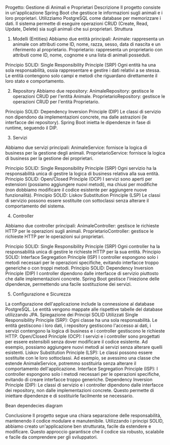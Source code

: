 Progetto: Gestione di Animali e Proprietari
Descrizione 
Il progetto consiste in un'applicazione Spring Boot che gestisce le informazioni sugli animali e i loro proprietari. Utilizziamo PostgreSQL come database per memorizzare i dati. Il sistema permette di eseguire operazioni CRUD (Create, Read, Update, Delete) sia sugli animali che sui proprietari.
Struttura 
1. Modelli (Entities)
Abbiamo due entità principali:
    Animale: rappresenta un animale con attributi come ID, nome, razza, sesso, data di nascita e un riferimento al proprietario.
    Proprietario: rappresenta un proprietario con attributi come ID, nome, cognome e una lista di animali posseduti.

Principio SOLID: Single Responsibility Principle (SRP)
Ogni entità ha una sola responsabilità, ossia rappresentare e gestire i dati relativi a se stessa. Le entità contengono solo campi e metodi che riguardano direttamente il loro stato e comportamento.

2. Repository
Abbiamo due repository:
    AnimaleRepository: gestisce le operazioni CRUD per l'entità Animale.
    ProprietarioRepository: gestisce le operazioni CRUD per l'entità Proprietario.

Principio SOLID: Dependency Inversion Principle (DIP)
Le classi di servizio non dipendono da implementazioni concrete, ma dalle astrazioni (le interfacce dei repository). Spring Boot inietta le dipendenze in fase di runtime, seguendo il DIP.

3. Servizi

Abbiamo due servizi principali:
    AnimaleService: fornisce la logica di business per la gestione degli animali.
    ProprietarioService: fornisce la logica di business per la gestione dei proprietari.

Principio SOLID: Single Responsibility Principle (SRP)
Ogni servizio ha la responsabilità unica di gestire la logica di business relativa alla sua entità.
Principio SOLID: Open/Closed Principle (OCP)
I servizi sono aperti per estensioni (possiamo aggiungere nuovi metodi), ma chiusi per modifiche (non dobbiamo modificare il codice esistente per aggiungere nuove funzionalità).
Principio SOLID: Liskov Substitution Principle (LSP)
Le classi di servizio possono essere sostituite con sottoclassi senza alterare il comportamento del sistema.

4. Controller

Abbiamo due controller principali:
    AnimaleController: gestisce le richieste HTTP per le operazioni sugli animali.
    ProprietarioController: gestisce le richieste HTTP per le operazioni sui proprietari.

Principio SOLID: Single Responsibility Principle (SRP)
Ogni controller ha la responsabilità unica di gestire le richieste HTTP per la sua entità.
Principio SOLID: Interface Segregation Principle (ISP)
I controller espongono solo i metodi necessari per le operazioni specifiche, evitando interfacce troppo generiche o con troppi metodi.
Principio SOLID: Dependency Inversion Principle (DIP)
I controller dipendono dalle interfacce di servizio piuttosto che dalle implementazioni concrete. Spring Boot gestisce l'iniezione delle dipendenze, permettendo una facile sostituzione dei servizi.

5. Configurazione e Sicurezza

La configurazione dell'applicazione include la connessione al database PostgreSQL. Le entità vengono mappate alle rispettive tabelle del database utilizzando JPA.
Spiegazione dei Principi SOLID Utilizzati
    Single Responsibility Principle (SRP): Ogni classe ha una sola responsabilità. Le entità gestiscono i loro dati, i repository gestiscono l'accesso ai dati, i servizi contengono la logica di business e i controller gestiscono le richieste HTTP.
    Open/Closed Principle (OCP): I servizi e i controller sono progettati per essere estensibili senza dover modificare il codice esistente. Ad esempio, possiamo aggiungere nuovi metodi ai servizi senza alterare quelli esistenti.
    Liskov Substitution Principle (LSP): Le classi possono essere sostituite con le loro sottoclassi. Ad esempio, se avessimo una classe che estende AnimaleService, potremmo sostituirla senza alterare il comportamento dell'applicazione.
    Interface Segregation Principle (ISP): I controller espongono solo i metodi necessari per le operazioni specifiche, evitando di creare interfacce troppo generiche.
    Dependency Inversion Principle (DIP): Le classi di servizio e i controller dipendono dalle interfacce dei repository, non dalle implementazioni concrete. Questo permette di iniettare dipendenze e di sostituirle facilmente se necessario.

Bean dependecies diagram
 
Conclusione
Il progetto segue una chiara separazione delle responsabilità, mantenendo il codice modulare e manutenibile. Utilizzando i principi SOLID, abbiamo creato un'applicazione ben strutturata, facile da estendere e modificare. Questo approccio garantisce che il codice sia robusto, scalabile e facile da comprendere per gli sviluppatori.
